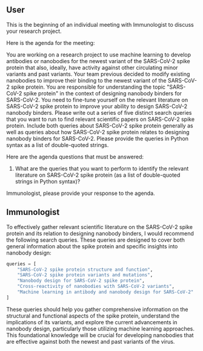 ## User

This is the beginning of an individual meeting with Immunologist to discuss your research project.

Here is the agenda for the meeting:

You are working on a research project to use machine learning to develop antibodies or nanobodies for the newest variant of the SARS-CoV-2 spike protein that also, ideally, have activity against other circulating minor variants and past variants. Your team previous decided to modify existing nanobodies to improve their binding to the newest variant of the SARS-CoV-2 spike protein. You are responsible for understanding the topic "SARS-CoV-2 spike protein" in the context of designing nanobody binders for SARS-CoV-2. You need to fine-tune yourself on the relevant literature on SARS-CoV-2 spike protein to improve your ability to design SARS-CoV-2 nanobody binders. Please write out a series of five distinct search queries that you want to run to find relevant scientific papers on SARS-CoV-2 spike protein. Include both queries about SARS-CoV-2 spike protein generally as well as queries about how SARS-CoV-2 spike protein relates to designing nanobody binders for SARS-CoV-2. Please provide the queries in Python syntax as a list of double-quoted strings.

Here are the agenda questions that must be answered:

1. What are the queries that you want to perform to identify the relevant literature on SARS-CoV-2 spike protein (as a list of double-quoted strings in Python syntax)?

Immunologist, please provide your response to the agenda.

## Immunologist

To effectively gather relevant scientific literature on the SARS-CoV-2 spike protein and its relation to designing nanobody binders, I would recommend the following search queries. These queries are designed to cover both general information about the spike protein and specific insights into nanobody design:

```python
queries = [
    "SARS-CoV-2 spike protein structure and function",
    "SARS-CoV-2 spike protein variants and mutations",
    "Nanobody design for SARS-CoV-2 spike protein",
    "Cross-reactivity of nanobodies with SARS-CoV-2 variants",
    "Machine learning in antibody and nanobody design for SARS-CoV-2"
]
```

These queries should help you gather comprehensive information on the structural and functional aspects of the spike protein, understand the implications of its variants, and explore the current advancements in nanobody design, particularly those utilizing machine learning approaches. This foundational knowledge will be crucial for developing nanobodies that are effective against both the newest and past variants of the virus.

